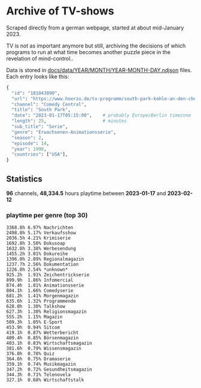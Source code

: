 # Archive of TV-shows

Scraped directly from a german webpage, started at about mid-January 2023.

TV is not as important anymore but still, archiving the decisions of which programs to run at what time
becomes another puzzle piece in the revelation of mind-control.. 

Data is stored in [docs/data/YEAR/MONTH/YEAR-MONTH-DAY.ndjson](docs/data/) files. 
Each entry looks like this:

```python
{
  "id": "181043890", 
  "url": "https://www.hoerzu.de/tv-programm/south-park-kohle-an-den-chefkoch/bid_181043890/", 
  "channel": "Comedy Central", 
  "title": "South Park", 
  "date": "2023-01-17T05:15:00",    # probably Europe/Berlin timezone 
  "length": 25,                     # minutes 
  "sub_title": "Serie", 
  "genre": "Erwachsenen-Animationsserie", 
  "season": 2, 
  "episode": 14, 
  "year": 1998, 
  "countries": ["USA"],
}
```

## Statistics

**96** channels, **48,334.5** hours playtime between **2023-01-17** and **2023-02-12**


### playtime per genre (top 30)

    3368.8h 6.97% Nachrichten
    2498.8h 5.17% Verkaufsshow
    2036.5h 4.21% Krimiserie
    1692.8h 3.50% Dokusoap
    1632.8h 3.38% Werbesendung
    1455.2h 3.01% Dokureihe
    1396.0h 2.89% Regionalmagazin
    1237.7h 2.56% Dokumentation
    1226.0h 2.54% *unknown*
    925.2h  1.91% Zeichentrickserie
    899.9h  1.86% Infomercial
    874.4h  1.81% Animationsserie
    804.1h  1.66% Comedyserie
    681.2h  1.41% Morgenmagazin
    635.6h  1.32% Programmende
    628.0h  1.30% Talkshow
    627.3h  1.30% Religionsmagazin
    555.2h  1.15% Magazin
    509.3h  1.05% E-Sport
    453.9h  0.94% Sitcom
    419.1h  0.87% Wetterbericht
    409.4h  0.85% Börsenmagazin
    403.1h  0.83% Wirtschaftsmagazin
    381.6h  0.79% Wissensmagazin
    376.0h  0.78% Quiz
    364.6h  0.75% Dramaserie
    359.1h  0.74% Musikmagazin
    347.2h  0.72% Gesundheitsmagazin
    344.3h  0.71% Telenovela
    327.1h  0.68% Wirtschaftstalk
